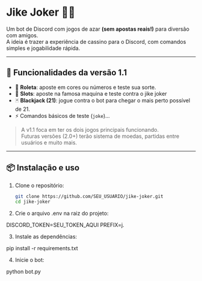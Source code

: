 # Jike Joker 🤡🎲

Um bot de Discord com jogos de azar **(sem apostas reais!)** para diversão com amigos.  
A ideia é trazer a experiência de cassino para o Discord, com comandos simples e jogabilidade rápida.

---

## 🚀 Funcionalidades da versão 1.1
- 🎰 **Roleta**: aposte em cores ou números e teste sua sorte.
- 🎰 **Slots**: aposte na famosa maquina e teste contra o jike joker
- 🃏 **Blackjack (21)**: jogue contra o bot para chegar o mais perto possível de 21.
- ⚡ Comandos básicos de teste (`joke`)...

> A v1.1 foca em ter os dois jogos principais funcionando.  
> Futuras versões (2.0+) terão sistema de moedas, partidas entre usuários e muito mais.

---

## 📦 Instalação e uso

1. Clone o repositório:
   ```bash
   git clone https://github.com/SEU_USUARIO/jike-joker.git
   cd jike-joker

2. Crie o arquivo .env na raiz do projeto:

DISCORD_TOKEN=SEU_TOKEN_AQUI
PREFIX=j.

3. Instale as dependências:

pip install -r requirements.txt

4. Inicie o bot:


python bot.py

